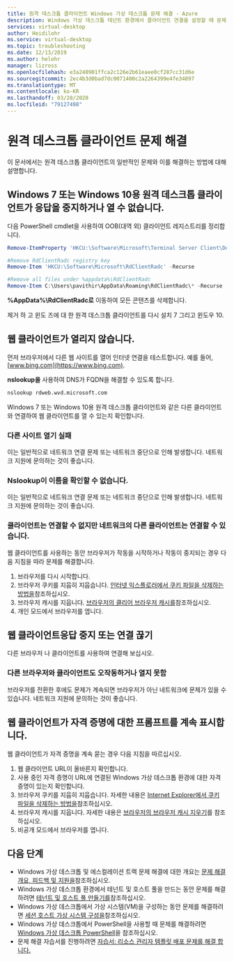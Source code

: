 ```yaml
---
title: 원격 데스크톱 클라이언트 Windows 가상 데스크톱 문제 해결 - Azure
description: Windows 가상 데스크톱 테넌트 환경에서 클라이언트 연결을 설정할 때 문제를 해결하는 방법
services: virtual-desktop
author: Heidilohr
ms.service: virtual-desktop
ms.topic: troubleshooting
ms.date: 12/13/2019
ms.author: helohr
manager: lizross
ms.openlocfilehash: e3a240901ffca2c126e2b61eaee0cf287cc31d6e
ms.sourcegitcommit: 2ec4b3d0bad7dc0071400c2a2264399e4fe34897
ms.translationtype: MT
ms.contentlocale: ko-KR
ms.lasthandoff: 03/28/2020
ms.locfileid: "79127498"
---
```

# <a name="troubleshoot-the-remote-desktop-client"></a>원격 데스크톱 클라이언트 문제 해결

이 문서에서는 원격 데스크톱 클라이언트의 일반적인 문제와 이를 해결하는 방법에 대해 설명합니다.

## <a name="remote-desktop-client-for-windows-7-or-windows-10-stops-responding-or-cannot-be-opened"></a>Windows 7 또는 Windows 10용 원격 데스크톱 클라이언트가 응답을 중지하거나 열 수 없습니다.

다음 PowerShell cmdlet을 사용하여 OOB(대역 외) 클라이언트 레지스트리를 정리합니다.

```PowerShell
Remove-ItemProperty 'HKCU:\Software\Microsoft\Terminal Server Client\Default' - Name FeedURLs

#Remove RdClientRadc registry key
Remove-Item 'HKCU:\Software\Microsoft\RdClientRadc' -Recurse

#Remove all files under %appdata%\RdClientRadc
Remove-Item C:\Users\pavithir\AppData\Roaming\RdClientRadc\* -Recurse
```

**%AppData%\RdClientRadc로** 이동하여 모든 콘텐츠를 삭제합니다.

제거 하 고 윈도 즈에 대 한 원격 데스크톱 클라이언트를 다시 설치 7 그리고 윈도우 10.

## <a name="web-client-wont-open"></a>웹 클라이언트가 열리지 않습니다.

먼저 브라우저에서 다른 웹 사이트를 열어 인터넷 연결을 테스트합니다. 예를 들어, [www.bing.com](https://www.bing.com).

**nslookup을** 사용하여 DNS가 FQDN을 해결할 수 있도록 합니다.

```cmd
nslookup rdweb.wvd.microsoft.com
```

Windows 7 또는 Windows 10용 원격 데스크톱 클라이언트와 같은 다른 클라이언트와 연결하여 웹 클라이언트를 열 수 있는지 확인합니다.

### <a name="opening-another-site-fails"></a>다른 사이트 열기 실패

이는 일반적으로 네트워크 연결 문제 또는 네트워크 중단으로 인해 발생합니다. 네트워크 지원에 문의하는 것이 좋습니다.

### <a name="nslookup-cannot-resolve-the-name"></a>Nslookup이 이름을 확인할 수 없습니다.

이는 일반적으로 네트워크 연결 문제 또는 네트워크 중단으로 인해 발생합니다. 네트워크 지원에 문의하는 것이 좋습니다.

### <a name="your-client-cant-connect-but-other-clients-on-your-network-can-connect"></a>클라이언트는 연결할 수 없지만 네트워크의 다른 클라이언트는 연결할 수 있습니다.

웹 클라이언트를 사용하는 동안 브라우저가 작동을 시작하거나 작동이 중지되는 경우 다음 지침을 따라 문제를 해결합니다.

1. 브라우저를 다시 시작합니다.
2. 브라우저 쿠키를 지웁히 지웁습니다. [인터넷 익스플로러에서 쿠키 파일을 삭제하는 방법을](https://support.microsoft.com/help/278835/how-to-delete-cookie-files-in-internet-explorer)참조하십시오.
3. 브라우저 캐시를 지웁니다. [브라우저의 클리어 브라우저 캐시를](https://binged.it/2RKyfdU)참조하십시오.
4. 개인 모드에서 브라우저를 엽니다.

## <a name="web-client-stops-responding-or-disconnects"></a>웹 클라이언트응답 중지 또는 연결 끊기

다른 브라우저 나 클라이언트를 사용하여 연결해 보십시오.

### <a name="other-browsers-and-clients-also-malfunction-or-fail-to-open"></a>다른 브라우저와 클라이언트도 오작동하거나 열지 못함

브라우저를 전환한 후에도 문제가 계속되면 브라우저가 아닌 네트워크에 문제가 있을 수 있습니다. 네트워크 지원에 문의하는 것이 좋습니다.

## <a name="web-client-keeps-prompting-for-credentials"></a>웹 클라이언트가 자격 증명에 대한 프롬프트를 계속 표시합니다.

웹 클라이언트가 자격 증명을 계속 묻는 경우 다음 지침을 따르십시오.

1. 웹 클라이언트 URL이 올바른지 확인합니다.
2. 사용 중인 자격 증명이 URL에 연결된 Windows 가상 데스크톱 환경에 대한 자격 증명이 있는지 확인합니다.
3. 브라우저 쿠키를 지웁히 지웁습니다. 자세한 내용은 [Internet Explorer에서 쿠키 파일을 삭제하는 방법을](https://support.microsoft.com/help/278835/how-to-delete-cookie-files-in-internet-explorer)참조하십시오.
4. 브라우저 캐시를 지웁니다. 자세한 내용은 [브라우저의 브라우저 캐시 지우기](https://binged.it/2RKyfdU)를 참조하십시오.
5. 비공개 모드에서 브라우저를 엽니다.

## <a name="next-steps"></a>다음 단계

- Windows 가상 데스크톱 및 에스컬레이션 트랙 문제 해결에 대한 개요는 [문제 해결 개요, 피드백 및 지원을](troubleshoot-set-up-overview.md)참조하십시오.
- Windows 가상 데스크톱 환경에서 테넌트 및 호스트 풀을 만드는 동안 문제를 해결하려면 [테넌트 및 호스트 풀 만들기를](troubleshoot-set-up-issues.md)참조하십시오.
- Windows 가상 데스크톱에서 가상 시스템(VM)을 구성하는 동안 문제를 해결하려면 [세션 호스트 가상 시스템 구성을](troubleshoot-vm-configuration.md)참조하십시오.
- Windows 가상 데스크톱에서 PowerShell을 사용할 때 문제를 해결하려면 [Windows 가상 데스크톱 PowerShell](troubleshoot-powershell.md)을 참조하십시오.
- 문제 해결 자습서를 진행하려면 [자습서: 리소스 관리자 템플릿 배포 문제를 해결 합니다.](../azure-resource-manager/templates/template-tutorial-troubleshoot.md)